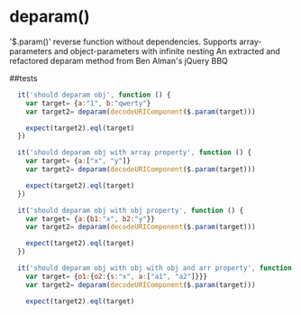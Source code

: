 # deparam()

'$.param()' reverse function without dependencies. Supports array-parameters and object-parameters with infinite nesting
An extracted and refactored deparam method from Ben Alman's jQuery BBQ

##tests
```javascript
  it('should deparam obj', function () {
    var target= {a:"1", b:"qwerty"}
    var target2= deparam(decodeURIComponent($.param(target)))

    expect(target2).eql(target)
  })

  it('should deparam obj with array property', function () {
    var target= {a:["x", "y"]}
    var target2= deparam(decodeURIComponent($.param(target)))

    expect(target2).eql(target)
  })

  it('should deparam obj with obj property', function () {
    var target= {a:{b1:"x", b2:"y"}}
    var target2= deparam(decodeURIComponent($.param(target)))

    expect(target2).eql(target)
  })

  it('should deparam obj with obj with obj and arr property', function () {
    var target= {o1:{o2:{s:"x", a:["a1", "a2"]}}}
    var target2= deparam(decodeURIComponent($.param(target)))

    expect(target2).eql(target)
```